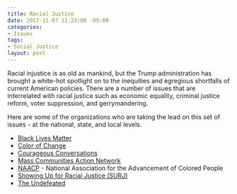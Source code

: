 ```yaml
---
title: Racial Justice
date: 2017-11-07 11:23:00 -05:00
categories:
- Issues
tags:
- Social Justice
layout: post
---
```


Racial injustice is as old as mankind, but the Trump administration has brought a white-hot spotlight on to the inequities and egregious shortfalls of current American policies. There are a number of issues that are interrelated with racial justice such as economic equality, criminal justice reform, voter suppression, and gerrymandering. 

Here are some of the organizations who are taking the lead on this set of issues - at the national, state, and local levels.
* [Black Lives Matter](https://blacklivesmatter.com/)
* [Color of Change](https://www.colorofchange.org)
* [Courageous Conversations](https://courageousconversation.com/)
* [Mass Communities Action Network](http://www.mcan-pico.org/)
* [NAACP](http://www.naacp.org/) - National Association for the Advancement of Colored People
* [Showing Up for Racial Justice (SURJ)](http://www.showingupforracialjustice.org/)
* [The Undefeated](https://theundefeated.com/)